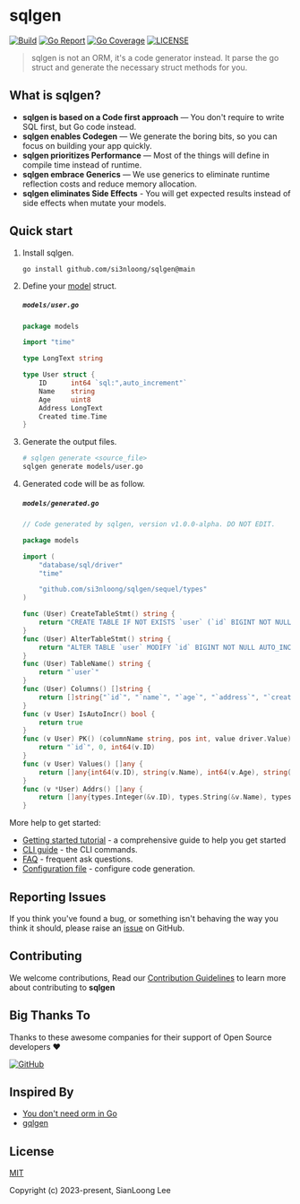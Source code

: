 # sqlgen

[![Build](https://github.com/si3nloong/sqlgen/workflows/test/badge.svg?branch=main)](https://github.com/si3nloong/sqlgen/actions?query=workflow%3Atest)
[![Go Report](https://goreportcard.com/badge/github.com/si3nloong/sqlgen)](https://goreportcard.com/report/github.com/si3nloong/sqlgen)
[![Go Coverage](https://codecov.io/gh/si3nloong/sqlgen/branch/main/graph/badge.svg)](https://codecov.io/gh/si3nloong/sqlgen)
[![LICENSE](https://img.shields.io/github/license/si3nloong/sqlgen)](https://github.com/si3nloong/sqlgen/blob/main/LICENSE)

> sqlgen is not an ORM, it's a code generator instead. It parse the go struct and generate the necessary struct methods for you.

## What is sqlgen?

- **sqlgen is based on a Code first approach** — You don't require to write SQL first, but Go code instead.
- **sqlgen enables Codegen** — We generate the boring bits, so you can focus on building your app quickly.
- **sqlgen prioritizes Performance** — Most of the things will define in compile time instead of runtime.
- **sqlgen embrace Generics** — We use generics to eliminate runtime reflection costs and reduce memory allocation.
- **sqlgen eliminates Side Effects** - You will get expected results instead of side effects when mutate your models.

## Quick start

1.  Install sqlgen.

    ```console
    go install github.com/si3nloong/sqlgen@main
    ```

2.  Define your [model](./docs/MODELS.md) struct.

    <h5 a><strong><code>models/user.go</code></strong></h5>

    ```go
    package models

    import "time"

    type LongText string

    type User struct {
        ID      int64 `sql:",auto_increment"`
        Name    string
        Age     uint8
        Address LongText
        Created time.Time
    }
    ```

3.  Generate the output files.

    ```bash
    # sqlgen generate <source_file>
    sqlgen generate models/user.go
    ```

4.  Generated code will be as follow.

    <h5 a><strong><code>models/generated.go</code></strong></h5>

    ```go
    // Code generated by sqlgen, version v1.0.0-alpha. DO NOT EDIT.

    package models

    import (
        "database/sql/driver"
        "time"

        "github.com/si3nloong/sqlgen/sequel/types"
    )

    func (User) CreateTableStmt() string {
        return "CREATE TABLE IF NOT EXISTS `user` (`id` BIGINT NOT NULL AUTO_INCREMENT,`name` VARCHAR(255) NOT NULL,`age` TINYINT UNSIGNED NOT NULL,`address` VARCHAR(255) NOT NULL,`created` DATETIME NOT NULL,PRIMARY KEY (`id`));"
    }
    func (User) AlterTableStmt() string {
        return "ALTER TABLE `user` MODIFY `id` BIGINT NOT NULL AUTO_INCREMENT,MODIFY `name` VARCHAR(255) NOT NULL AFTER `id`,MODIFY `age` TINYINT UNSIGNED NOT NULL AFTER `name`,MODIFY `address` VARCHAR(255) NOT NULL AFTER `age`,MODIFY `created` DATETIME NOT NULL AFTER `address`;"
    }
    func (User) TableName() string {
        return "`user`"
    }
    func (User) Columns() []string {
        return []string{"`id`", "`name`", "`age`", "`address`", "`created`"}
    }
    func (v User) IsAutoIncr() bool {
        return true
    }
    func (v User) PK() (columnName string, pos int, value driver.Value) {
        return "`id`", 0, int64(v.ID)
    }
    func (v User) Values() []any {
        return []any{int64(v.ID), string(v.Name), int64(v.Age), string(v.Address), time.Time(v.Created)}
    }
    func (v *User) Addrs() []any {
        return []any{types.Integer(&v.ID), types.String(&v.Name), types.Integer(&v.Age), types.String(&v.Address), (*time.Time)(&v.Created)}
    }
    ```

More help to get started:

- [Getting started tutorial](/docs/GET_STARTED.md) - a comprehensive guide to help you get started
- [CLI guide](/docs/CLI.md) - the CLI commands.
- [FAQ](/docs/FAQ.md) - frequent ask questions.
- [Configuration file](/docs/CONFIGURATION.md) - configure code generation.

## Reporting Issues

If you think you've found a bug, or something isn't behaving the way you think it should, please raise an [issue](https://github.com/si3nloong/sqlgen/issues) on GitHub.

## Contributing

We welcome contributions, Read our [Contribution Guidelines](https://github.com/si3nloong/sqlgen/blob/main/CONTRIBUTING.md) to learn more about contributing to **sqlgen**

## Big Thanks To

Thanks to these awesome companies for their support of Open Source developers ❤

[![GitHub](https://jstools.dev/img/badges/github.svg)](https://github.com/open-source)

## Inspired By

- [You don't need orm in Go](https://medium.com/@enverbisevac/you-dont-need-orm-in-go-9216fb74cdfd)
- [gqlgen](https://github.com/99designs/gqlgen)

## License

[MIT](https://github.com/si3nloong/sqlgen/blob/main/LICENSE)

Copyright (c) 2023-present, SianLoong Lee
